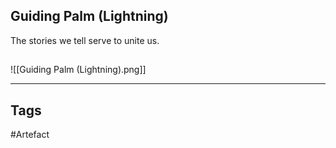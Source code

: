 ## Guiding Palm (Lightning)
The stories we tell serve to unite us.
## 
![[Guiding Palm (Lightning).png]]

---
## Tags
#Artefact